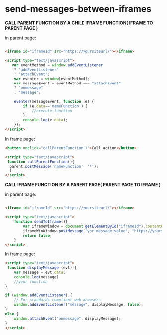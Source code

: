 # send-messages-between-iframes

**CALL PARENT FUNCTION BY A CHILD IFRAME FUNCTION( IFRAME TO PARENT PAGE )**

in parent page:
```html

<iframe id="iframeId" src="https://yoursiteurl/"></iframe>

<script type="text/javascript">
   var eventMethod = window.addEventListener
    ? "addEventListener"
    : "attachEvent";
    var eventer = window[eventMethod];
    var messageEvent = eventMethod === "attachEvent"
    ? "onmessage"
    : "message";

    eventer(messageEvent, function (e) {       
        if (e.data=='nameFunction') {
            //execute function
        }
        console.log(e.data);
    });
</script>
```

In frame page:
```html
<button onclick="callParentFunction()">Call action</button>

<script type="text/javascript">
 function callParentFunction(){
  parent.postMessage('nameFunction', '*');
  }
</script>
```

**CALL IFRAME FUNCTION BY A PARENT PAGE( PARENT PAGE TO IFRAME )**

in parent page:
```html

<iframe id="iframeId" src="https://yoursiteurl/"></iframe>

<script type="text/javascript">
    function sendToIframe(){
        var iframeWindow = document.getElementById("iframeId").contentWindow;
        iframeWinWindow.postMessage('yor message value', "https://yoursiteurl/");
        return false;
    }
</script>
```

In frame page:
```html
<script type="text/javascript">
 function displayMessage (evt) {
    var message = evt.data;
    console.log(message)
    //your function 
}

if (window.addEventListener) {
    // For standards-compliant web browsers
    window.addEventListener("message", displayMessage, false);
}
else {
    window.attachEvent("onmessage", displayMessage);
}
</script>
```
